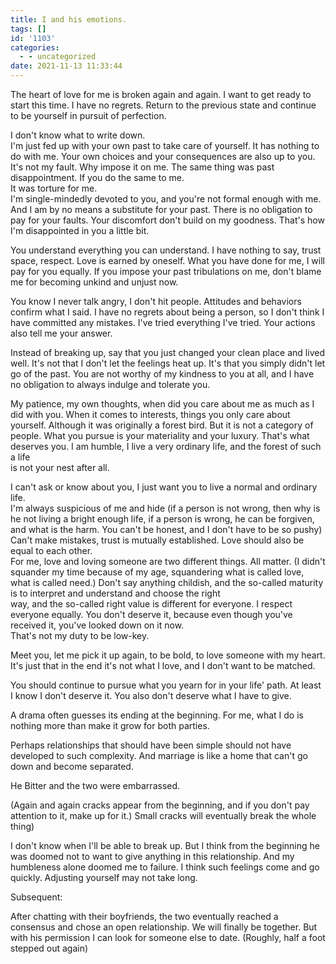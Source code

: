 ```yaml
---
title: I and his emotions.
tags: []
id: '1103'
categories:
  - - uncategorized
date: 2021-11-13 11:33:44
---
```


The heart of love for me is broken again and again. I want to get ready to start this time. I have no regrets. Return to the previous state and continue to be yourself in pursuit of perfection.

I don't know what to write down.  
I'm just fed up with your own past to take care of yourself. It has nothing to do with me. Your own choices and your consequences are also up to you. It's not my fault. Why impose it on me. The same thing was past disappointment. If you do the same to me.  
It was torture for me.  
I'm single-mindedly devoted to you, and you're not formal enough with me. And I am by no means a substitute for your past. There is no obligation to pay for your faults. Your discomfort don't build on my goodness. That's how I'm disappointed in you a little bit.

You understand everything you can understand. I have nothing to say, trust space, respect. Love is earned by oneself. What you have done for me, I will pay for you equally. If you impose your past tribulations on me, don't blame me for becoming unkind and unjust now.

You know I never talk angry, I don't hit people. Attitudes and behaviors confirm what I said. I have no regrets about being a person, so I don't think I have committed any mistakes. I've tried everything I've tried. Your actions also tell me your answer.

Instead of breaking up, say that you just changed your clean place and lived well. It's not that I don't let the feelings heat up. It's that you simply didn't let go of the past. You are not worthy of my kindness to you at all, and I have no obligation to always indulge and tolerate you.

My patience, my own thoughts, when did you care about me as much as I did with you. When it comes to interests, things you only care about yourself. Although it was originally a forest bird. But it is not a category of people. What you pursue is your materiality and your luxury. That's what deserves you. I am humble, I live a very ordinary life, and the forest of such a life  
is not your nest after all.

I can't ask or know about you, I just want you to live a normal and ordinary life.  
I'm always suspicious of me and hide (if a person is not wrong, then why is he not living a bright enough life, if a person is wrong, he can be forgiven, and what is the harm. You can't be honest, and I don't have to be so pushy)  
Can't make mistakes, trust is mutually established. Love should also be equal to each other.  
For me, love and loving someone are two different things. All matter. (I didn't squander my time because of my age, squandering what is called love, what is called need.) Don't say anything childish, and the so-called maturity is to interpret and understand and choose the right  
way, and the so-called right value is different for everyone. I respect everyone equally. You don't deserve it, because even though you've received it, you've looked down on it now.  
That's not my duty to be low-key.

Meet you, let me pick it up again, to be bold, to love someone with my heart.  
It's just that in the end it's not what I love, and I don't want to be matched.

You should continue to pursue what you yearn for in your life' path. At least I know I don't deserve it. You also don't deserve what I have to give.

A drama often guesses its ending at the beginning. For me, what I do is nothing more than make it grow for both parties.

Perhaps relationships that should have been simple should not have developed to such complexity. And marriage is like a home that can't go down and become separated.

He Bitter and the two were embarrassed.

(Again and again cracks appear from the beginning, and if you don't pay attention to it, make up for it.) Small cracks will eventually break the whole thing)

I don't know when I'll be able to break up. But I think from the beginning he was doomed not to want to give anything in this relationship. And my humbleness alone doomed me to failure. I think such feelings come and go quickly. Adjusting yourself may not take long.

Subsequent:

After chatting with their boyfriends, the two eventually reached a consensus and chose an open relationship. We will finally be together. But with his permission I can look for someone else to date. (Roughly, half a foot stepped out again)